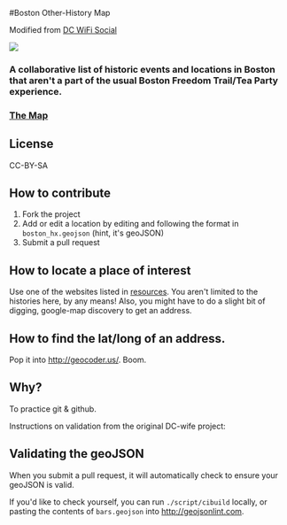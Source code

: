 #Boston Other-History Map 

Modified from <a href="https://travis-ci.org/benbalter/dc-wifi-social">DC WiFi Social</a>

<img src="https://travis-ci.org/benbalter/dc-wifi-social.png">


### A collaborative list of historic events and locations in Boston that aren't a part of the usual Boston Freedom Trail/Tea Party experience.


### [The Map](boston_hx.geojson)

## License

CC-BY-SA

## How to contribute

1. Fork the project
2. Add or edit a location by editing and following the format in `boston_hx.geojson` (hint, it's geoJSON)
3. Submit a pull request

## How to locate a place of interest

Use one of the websites listed in [resources](resources.txt). You aren't limited to the histories here, by any means! Also, you might have to do a slight bit of digging, google-map discovery to get an address.

## How to find the lat/long of an address.

Pop it into http://geocoder.us/. Boom.

## Why?

To practice git & github.

Instructions on validation from the original DC-wife project:
## Validating the geoJSON

When you submit a pull request, it will automatically check to ensure your geoJSON is valid.

If you'd like to check yourself, you can run `./script/cibuild` locally, or pasting the contents of `bars.geojson` into http://geojsonlint.com.
